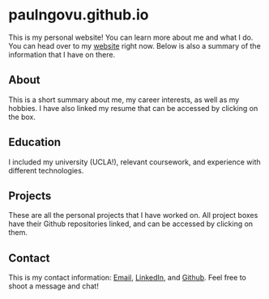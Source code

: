 # paulngovu.github.io
This is my personal website! You can learn more about me and what I do. You can head over to my [website](https://paulngovu.github.io) right now. Below is also a summary of the information that I have on there.

## About
This is a short summary about me, my career interests, as well as my hobbies. I have also linked my resume that can be accessed by clicking on the box.

## Education
I included my university (UCLA!), relevant coursework, and experience with different technologies.

## Projects
These are all the personal projects that I have worked on. All project boxes have their Github repositories linked, and can be accessed by clicking on them.

## Contact
This is my contact information: [Email](mailto:paulngovu2@gmail.com), [LinkedIn](https://www.linkedin.com/in/paulngovu/), and [Github](https://github.com/paulngovu). Feel free to shoot a message and chat!
